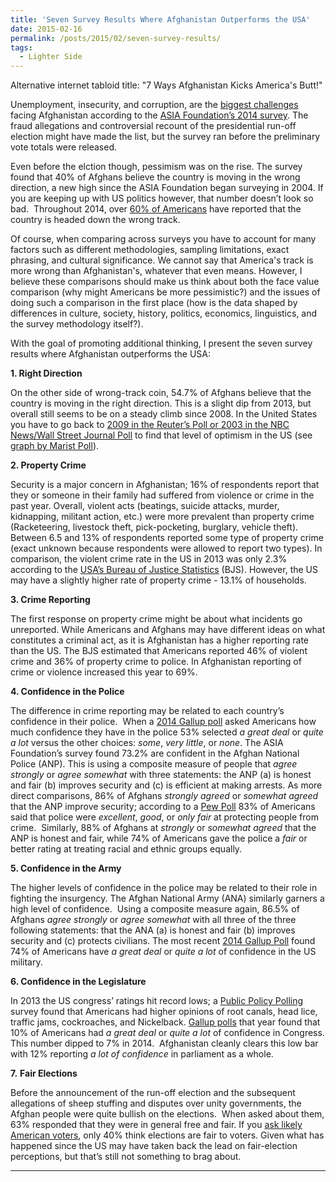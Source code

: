 ```yaml
---
title: 'Seven Survey Results Where Afghanistan Outperforms the USA'
date: 2015-02-16
permalink: /posts/2015/02/seven-survey-results/
tags:
  - Lighter Side
---
```

Alternative internet tabloid title: "7 Ways Afghanistan Kicks America's Butt!"

Unemployment, insecurity, and corruption, are the [biggest challenges](http://asiafoundation.org/resources/pdfs/AfghanSurvey2014InfographicSheetFINAL.pdf) facing Afghanistan according to the [ASIA Foundation’s 2014 survey](http://www.asiafoundation.org/country/afghanistan/2014-poll.php). The fraud allegations and controversial recount of the presidential run-off election might have made the list, but the survey ran before the preliminary vote totals were released.

Even before the elction though, pessimism was on the rise. The survey found that 40% of Afghans believe the country is moving in the wrong direction, a new high since the ASIA Foundation began surveying in 2004. If you are keeping up with US politics however, that number doesn’t look so bad.  Throughout 2014, over [60% of Americans](http://www.rasmussenreports.com/public_content/politics/mood_of_america/right_direction_or_wrong_track) have reported that the country is headed down the wrong track.

Of course, when comparing across surveys you have to account for many factors such as different methodologies, sampling limitations, exact phrasing, and cultural significance. We cannot say that America's track is more wrong than Afghanistan's, whatever that even means. However, I believe these comparisons should make us think about both the face value comparison (why might Americans be more pessimistic?) and the issues of doing such a comparison in the first place (how is the data shaped by differences in culture, society, history, politics, economics, linguistics, and the survey methodology itself?).

With the goal of promoting additional thinking, I present the seven survey results where Afghanistan outperforms the USA:

<b>1. Right Direction</b>

On the other side of wrong-track coin, 54.7% of Afghans believe that the country is moving in the right direction. This is a slight dip from 2013, but overall still seems to be on a steady climb since 2008. In the United States you have to go back to [2009 in the Reuter’s Poll or 2003 in the NBC News/Wall Street Journal Poll](http://www.pollingreport.com/right.htm) to find that level of optimism in the US (see [graph by Marist Poll](http://maristpoll.marist.edu/wp-content/uploads/2014/02/Direction-of-the-Nation.jpg)).

<b>2. Property Crime</b>

Security is a major concern in Afghanistan; 16% of respondents report that they or someone in their family had suffered from violence or crime in the past year. Overall, violent acts (beatings, suicide attacks, murder, kidnapping, militant action, etc.) were more prevalent than property crime (Racketeering, livestock theft, pick-pocketing, burglary, vehicle theft). Between 6.5 and 13% of respondents reported some type of property crime (exact unknown because respondents were allowed to report two types). In comparison, the violent crime rate in the US in 2013 was only 2.3% according to the [USA’s Bureau of Justice Statistics](http://www.bjs.gov/content/pub/press/cv13pr.cfm) (BJS). However, the US may have a slightly higher rate of property crime - 13.1% of households.

<b>3. Crime Reporting</b>

The first response on property crime might be about what incidents go unreported. While Americans and Afghans may have different ideas on what constitutes a criminal act, as it is Afghanistan has a higher reporting rate than the US. The BJS estimated that Americans reported 46% of violent crime and 36% of property crime to police. In Afghanistan reporting of crime or violence increased this year to 69%.

<b>4. Confidence in the Police</b>

The difference in crime reporting may be related to each country’s confidence in their police.  When a [2014 Gallup poll](http://www.gallup.com/poll/1597/confidence-institutions.aspx) asked Americans how much confidence they have in the police 53% selected <i>*a*</i> <i>great deal</i> or <i>quite a lot</i> versus the other choices: <i>some</i>, <i>very little</i>, or <i>none</i>. The ASIA Foundation’s survey found 73.2% are confident in the Afghan National Police (ANP). This is using a composite measure of people that <i>agree strongly</i> or <i>agree</i> <i>somewhat</i> with three statements: the ANP (a) is honest and fair (b) improves security and (c) is efficient at making arrests. As more direct comparisons, 86% of Afghans <i>strongly agreed </i>or <i>somewhat agreed</i> that the ANP improve security; according to a <a href="http://www.people-press.org/2014/08/25/few-say-police-forces-nationally-do-well-in-treating-races-equally/">Pew Poll</a> 83% of Americans said that police were <i>excellent</i>, <i>good</i>, or <i>only fair</i> at protecting people from crime.  Similarly, 88% of Afghans at <i>strongly</i> or <i>somewhat agreed</i> that the ANP is honest and fair, while 74% of Americans gave the police a <i>fair</i> or better rating at treating racial and ethnic groups equally.

<b>5. Confidence in the Army</b>

The higher levels of confidence in the police may be related to their role in fighting the insurgency. The Afghan National Army (ANA) similarly garners a high level of confidence.  Using a composite measure again, 86.5% of Afghans <i>agree strongly </i>or <i>agree somewhat</i> with all three of the three following statements: that the ANA (a) is honest and fair (b) improves security and (c) protects civilians. The most recent <a href="http://www.gallup.com/poll/1597/confidence-institutions.aspx">2014 Gallup Poll</a> found 74% of Americans have <i>a great deal</i> or <i>quite a lot</i> of confidence in the US military.

<b>6. Confidence in the Legislature</b>

In 2013 the US congress’ ratings hit record lows; a <a href="http://www.publicpolicypolling.com/pdf/2011/PPP_Release_Natl_010813_.pdf">Public Policy Polling</a> survey found that Americans had higher opinions of root canals, head lice, traffic jams, cockroaches, and Nickelback. <a href="http://www.gallup.com/poll/1597/confidence-institutions.aspx">Gallup polls</a> that year found that 10% of Americans had <i>a great deal</i> or <i>quite a lot</i> of confidence in Congress. This number dipped to 7% in 2014.  Afghanistan cleanly clears this low bar with 12% reporting <i>a lot of confidence </i>in parliament as a whole.

<b>7.</b> <b>Fair Elections</b>

Before the announcement of the run-off election and the subsequent allegations of sheep stuffing and disputes over unity governments, the Afghan people were quite bullish on the elections.  When asked about them, 63% responded that they were in general free and fair. If you <a href="http://www.rasmussenreports.com/public_content/politics/general_politics/october_2014/40_think_u_s_elections_are_fair">ask likely American voters</a>, only 40% think elections are fair to voters. Given what has happened since the US may have taken back the lead on fair-election perceptions, but that’s still not something to brag about.

------